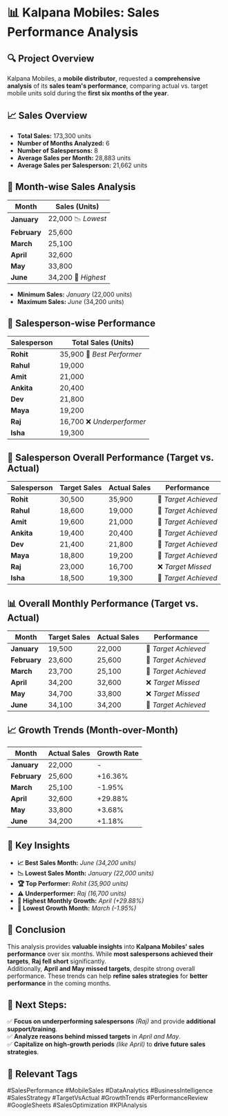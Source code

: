 # 📊 Kalpana Mobiles: Sales Performance Analysis

## 🔍 Project Overview
Kalpana Mobiles, a **mobile distributor**, requested a **comprehensive analysis** of its **sales team's performance**, comparing actual vs. target mobile units sold during the **first six months of the year**.

## 📈 Sales Overview
- **Total Sales:** 173,300 units  
- **Number of Months Analyzed:** 6  
- **Number of Salespersons:** 8  
- **Average Sales per Month:** 28,883 units  
- **Average Sales per Salesperson:** 21,662 units  

## 📅 Month-wise Sales Analysis
| Month   | Sales (Units) |
|---------|--------------|
| **January**  | 22,000 📉 *Lowest* |
| **February** | 25,600  |
| **March**    | 25,100  |
| **April**    | 32,600  |
| **May**      | 33,800  |
| **June**     | 34,200 🚀 *Highest* |

- **Minimum Sales:** *January* (22,000 units)  
- **Maximum Sales:** *June* (34,200 units)  

## 👥 Salesperson-wise Performance
| Salesperson | Total Sales (Units) |
|------------|------------------|
| **Rohit**  | 35,900 🚀 *Best Performer* |
| **Rahul**  | 19,000  |
| **Amit**   | 21,000  |
| **Ankita** | 20,400  |
| **Dev**    | 21,800  |
| **Maya**   | 19,200  |
| **Raj**    | 16,700 ❌ *Underperformer* |
| **Isha**   | 19,300  |

## 🎯 Salesperson Overall Performance (Target vs. Actual)
| Salesperson | Target Sales | Actual Sales | Performance |
|------------|--------------|--------------|-------------|
| **Rohit**  | 30,500  | 35,900  | 🎯 *Target Achieved* |
| **Rahul**  | 18,600  | 19,000  | 🎯 *Target Achieved* |
| **Amit**   | 19,600  | 21,000  | 🎯 *Target Achieved* |
| **Ankita** | 19,400  | 20,400  | 🎯 *Target Achieved* |
| **Dev**    | 21,400  | 21,800  | 🎯 *Target Achieved* |
| **Maya**   | 18,800  | 19,200  | 🎯 *Target Achieved* |
| **Raj**    | 23,000  | 16,700  | ❌ *Target Missed*  |
| **Isha**   | 18,500  | 19,300  | 🎯 *Target Achieved* |

## 📊 Overall Monthly Performance (Target vs. Actual)
| Month   | Target Sales | Actual Sales | Performance |
|---------|--------------|--------------|-------------|
| **January**  | 19,500  | 22,000  | 🎯 *Target Achieved* |
| **February** | 23,600  | 25,600  | 🎯 *Target Achieved* |
| **March**    | 23,700  | 25,100  | 🎯 *Target Achieved* |
| **April**    | 34,200  | 32,600  | ❌ *Target Missed* |
| **May**      | 34,700  | 33,800  | ❌ *Target Missed* |
| **June**     | 34,100  | 34,200  | 🎯 *Target Achieved* |

## 📈 Growth Trends (Month-over-Month)
| Month   | Actual Sales | Growth Rate |
|---------|-------------|-------------|
| **January**  | 22,000  | -  |
| **February** | 25,600  | +16.36% |
| **March**    | 25,100  | -1.95% |
| **April**    | 32,600  | +29.88% |
| **May**      | 33,800  | +3.68%  |
| **June**     | 34,200  | +1.18%  |

## 📌 Key Insights
- **📈 Best Sales Month:** *June* *(34,200 units)*  
- **📉 Lowest Sales Month:** *January* *(22,000 units)*  
- **🏆 Top Performer:** *Rohit* *(35,900 units)*  
- **⚠️ Underperformer:** *Raj* *(16,700 units)*  
- **🚀 Highest Monthly Growth:** *April* *(+29.88%)*  
- **🔻 Lowest Growth Month:** *March* *(-1.95%)*  

## 🔎 Conclusion
This analysis provides **valuable insights** into **Kalpana Mobiles' sales performance** over six months. While **most salespersons achieved their targets**, **Raj fell short** significantly.  
Additionally, **April and May missed targets**, despite strong overall performance. These trends can help **refine sales strategies** for **better performance** in the coming months.  

## 📌 Next Steps:
✅ **Focus on underperforming salespersons** *(Raj)* and provide **additional support/training**.  
✅ **Analyze reasons behind missed targets** in *April and May*.  
✅ **Capitalize on high-growth periods** *(like April)* to **drive future sales strategies**.  

## 🔖 Relevant Tags
#SalesPerformance #MobileSales #DataAnalytics #BusinessIntelligence #SalesStrategy #TargetVsActual #GrowthTrends #PerformanceReview #GoogleSheets #SalesOptimization #KPIAnalysis
